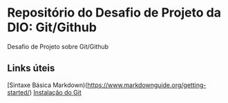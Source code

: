 # Repositório do Desafio de Projeto da DIO: Git/Github
Desafio de Projeto sobre Git/Github

## Links úteis
[Sintaxe Básica Markdown)(https://www.markdownguide.org/getting-started/)
[Instalação do Git](https://git-scm.com/)
